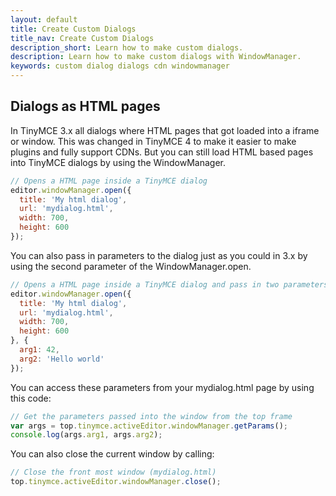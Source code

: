 ```yaml
---
layout: default
title: Create Custom Dialogs
title_nav: Create Custom Dialogs
description_short: Learn how to make custom dialogs.
description: Learn how to make custom dialogs with WindowManager.
keywords: custom dialog dialogs cdn windowmanager
---
```


## Dialogs as HTML pages

In TinyMCE 3.x all dialogs where HTML pages that got loaded into a iframe or window. This was changed in TinyMCE 4 to make it easier to make plugins and fully support CDNs. But you can still load HTML based pages into TinyMCE dialogs by using the WindowManager.

```js
// Opens a HTML page inside a TinyMCE dialog
editor.windowManager.open({
  title: 'My html dialog',
  url: 'mydialog.html',
  width: 700,
  height: 600
});
```

You can also pass in parameters to the dialog just as you could in 3.x by using the second parameter of the WindowManager.open.

```js
// Opens a HTML page inside a TinyMCE dialog and pass in two parameters
editor.windowManager.open({
  title: 'My html dialog',
  url: 'mydialog.html',
  width: 700,
  height: 600
}, {
  arg1: 42,
  arg2: 'Hello world'
});
```

You can access these parameters from your mydialog.html page by using this code:

```js
// Get the parameters passed into the window from the top frame
var args = top.tinymce.activeEditor.windowManager.getParams();
console.log(args.arg1, args.arg2);
```

You can also close the current window by calling:

```js
// Close the front most window (mydialog.html)
top.tinymce.activeEditor.windowManager.close();
```
